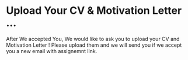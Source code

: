 # Upload Your CV & Motivation Letter ...

After We accepted You, We would like to ask you to upload your CV and Motivation Letter !
Please upload them and we will send you if we accept you a new email with assignemnt link.